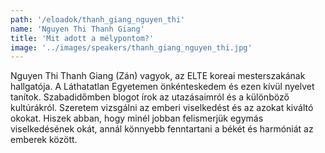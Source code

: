 ```yaml
---
path: '/eloadok/thanh_giang_nguyen_thi'
name: 'Nguyen Thi Thanh Giang'
title: 'Mit adott a mélypontom?'
image: '../images/speakers/thanh_giang_nguyen_thi.jpg'
---
```


Nguyen Thi Thanh Giang (Zán) vagyok, az ELTE koreai mesterszakának hallgatója. A Láthatatlan Egyetemen önkénteskedem és ezen kívül nyelvet tanítok. Szabadidőmben blogot írok az utazásaimról és a különböző kultúrákról. Szeretem vizsgálni az emberi viselkedést és az azokat kiváltó okokat. Hiszek abban, hogy minél jobban felismerjük egymás viselkedésének okát, annál könnyebb fenntartani a békét és harmóniát az emberek között.

<!-- end -->

